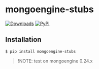 # mongoengine-stubs

[![Downloads](https://static.pepy.tech/badge/mongoengine-stubs)](https://pepy.tech/project/mongoengine-stubs)
[![PyPI](https://img.shields.io/pypi/v/sshtunnel-requests.svg)](https://pypi.org/project/sshtunnel-requests)


## Installation


```shell
$ pip install mongoengine-stubs
```

> !NOTE:
> test on mongoengine 0.24.x
